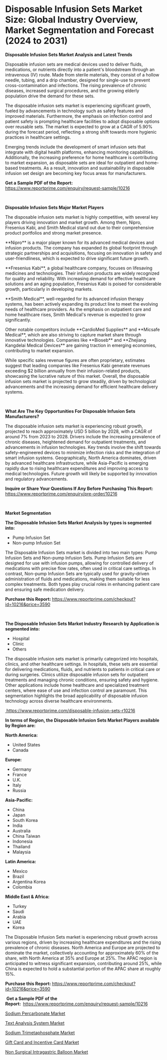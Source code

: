 <p><h1>Disposable Infusion Sets Market Size: Global Industry Overview, Market Segmentation and Forecast (2024 to 2031)</h1></p><p><strong>Disposable Infusion Sets Market Analysis and Latest Trends</strong></p>
<p><p>Disposable infusion sets are medical devices used to deliver fluids, medications, or nutrients directly into a patient's bloodstream through an intravenous (IV) route. Made from sterile materials, they consist of a hollow needle, tubing, and a drip chamber, designed for single-use to prevent cross-contamination and infections. The rising prevalence of chronic diseases, increased surgical procedures, and the growing elderly population drive the demand for these sets.</p><p>The disposable infusion sets market is experiencing significant growth, fueled by advancements in technology such as safety features and improved materials. Furthermore, the emphasis on infection control and patient safety is prompting healthcare facilities to adopt disposable options over reusable sets. The market is expected to grow at a CAGR of 5.90% during the forecast period, reflecting a strong shift towards more hygienic practices in healthcare settings.</p><p>Emerging trends include the development of smart infusion sets that integrate with digital health platforms, enhancing monitoring capabilities. Additionally, the increasing preference for home healthcare is contributing to market expansion, as disposable sets are ideal for outpatient and home-based treatments. As a result, innovation and sustainability in disposable infusion set design are becoming key focus areas for manufacturers.</p></p>
<p><strong>Get a Sample PDF of the Report:&nbsp;</strong> <a href="https://www.reportprime.com/enquiry/request-sample/10216?utm_campaign=1167&utm_medium=2&utm_source=Github&utm_content=ia&utm_term=28112024&utm_id=disposable-infusion-sets">https://www.reportprime.com/enquiry/request-sample/10216</a></p>
<p>&nbsp;</p>
<p><strong>Disposable Infusion Sets Major Market Players</strong></p>
<p><p>The disposable infusion sets market is highly competitive, with several key players driving innovation and market growth. Among them, Nipro, Fresenius Kabi, and Smith Medical stand out due to their comprehensive product portfolios and strong market presence. </p><p>**Nipro** is a major player known for its advanced medical devices and infusion products. The company has expanded its global footprint through strategic partnerships and acquisitions, focusing on innovation in safety and user-friendliness, which is expected to drive significant future growth.</p><p>**Fresenius Kabi**, a global healthcare company, focuses on lifesaving medicines and technologies. Their infusion products are widely recognized for quality and reliability. With increasing demand for effective healthcare solutions and an aging population, Fresenius Kabi is poised for considerable growth, particularly in developing markets.</p><p>**Smith Medical**, well-regarded for its advanced infusion therapy systems, has been actively expanding its product line to meet the evolving needs of healthcare providers. As the emphasis on outpatient care and home healthcare rises, Smith Medical's revenue is expected to grow significantly.</p><p>Other notable competitors include **CardioMed Supplies** and **Micsafe Medical**, which are also striving to capture market share through innovative technologies. Companies like **Bioseb** and **Zhejiang Kangdelai Medical Devices** are gaining traction in emerging economies, contributing to market expansion.</p><p>While specific sales revenue figures are often proprietary, estimates suggest that leading companies like Fresenius Kabi generate revenues exceeding $2 billion annually from their infusion-related products, showcasing the lucrative nature of this market. Overall, the disposable infusion sets market is projected to grow steadily, driven by technological advancements and the increasing demand for efficient healthcare delivery systems.</p></p>
<p>&nbsp;</p>
<p><strong>What Are The Key Opportunities For Disposable Infusion Sets Manufacturers?</strong></p>
<p><p>The disposable infusion sets market is experiencing robust growth, projected to reach approximately USD 5 billion by 2028, with a CAGR of around 7% from 2023 to 2028. Drivers include the increasing prevalence of chronic diseases, heightened demand for outpatient treatments, and advancements in infusion technologies. Key trends involve the shift towards safety-engineered devices to minimize infection risks and the integration of smart infusion systems. Geographically, North America dominates, driven by advanced healthcare infrastructure, while Asia-Pacific is emerging rapidly due to rising healthcare expenditures and improving access to medical technologies. Future growth will likely be supported by innovation and regulatory advancements.</p></p>
<p><strong>Inquire or Share Your Questions If Any Before Purchasing This Report:</strong> <a href="https://www.reportprime.com/enquiry/pre-order/10216?utm_campaign=1167&utm_medium=2&utm_source=Github&utm_content=ia&utm_term=28112024&utm_id=disposable-infusion-sets">https://www.reportprime.com/enquiry/pre-order/10216</a></p>
<p>&nbsp;</p>
<p><strong>Market Segmentation</strong></p>
<p><strong>The Disposable Infusion Sets Market Analysis by types is segmented into:</strong></p>
<p><ul><li>Pump Infusion Set</li><li>Non-pump Infusion Set</li></ul></p>
<p><p>The Disposable Infusion Sets market is divided into two main types: Pump Infusion Sets and Non-pump Infusion Sets. Pump Infusion Sets are designed for use with infusion pumps, allowing for controlled delivery of medications with precise flow rates, often used in critical care settings. In contrast, Non-pump Infusion Sets are typically used for gravity-driven administration of fluids and medications, making them suitable for less complex treatments. Both types play crucial roles in enhancing patient care and ensuring safe medication delivery.</p></p>
<p><strong>Purchase this Report:&nbsp;</strong><a href="https://www.reportprime.com/checkout?id=10216&price=3590&utm_campaign=1167&utm_medium=2&utm_source=Github&utm_content=ia&utm_term=28112024&utm_id=disposable-infusion-sets">https://www.reportprime.com/checkout?id=10216&price=3590</a></p>
<p>&nbsp;</p>
<p><strong>The Disposable Infusion Sets Market Industry Research by Application is segmented into:</strong></p>
<p><ul><li>Hospital</li><li>Clinic</li><li>Others</li></ul></p>
<p><p>The disposable infusion sets market is primarily categorized into hospitals, clinics, and other healthcare settings. In hospitals, these sets are essential for delivering medications, fluids, and nutrients to patients in critical care or during surgeries. Clinics utilize disposable infusion sets for outpatient treatments and managing chronic conditions, ensuring safety and hygiene. Other applications include home healthcare and specialized treatment centers, where ease of use and infection control are paramount. This segmentation highlights the broad applicability of disposable infusion technology across diverse healthcare environments.</p></p>
<p><a href="https://www.reportprime.com/disposable-infusion-sets-r10216?utm_campaign=1167&utm_medium=2&utm_source=Github&utm_content=ia&utm_term=28112024&utm_id=disposable-infusion-sets">&nbsp;https://www.reportprime.com/disposable-infusion-sets-r10216</a></p>
<p><strong>In terms of Region, the Disposable Infusion Sets Market Players available by Region are:</strong></p>
<p>
    <p> <strong> North America: </strong>
        <ul>
            <li>United States</li>
            <li>Canada</li>
        </ul>
        </p> 
    <p> <strong> Europe: </strong>
        <ul>
            <li>Germany</li>
            <li>France</li>
            <li>U.K.</li>
            <li>Italy</li>
            <li>Russia</li>
        </ul>
        </p> 
    <p> <strong> Asia-Pacific: </strong>
        <ul>
            <li>China</li>
            <li>Japan</li>
            <li>South Korea</li>
            <li>India</li>
            <li>Australia</li>
            <li>China Taiwan</li>
            <li>Indonesia</li>
            <li>Thailand</li>
            <li>Malaysia</li>
        </ul>
        </p> 
    <p> <strong> Latin America: </strong>
        <ul>
            <li>Mexico</li>
            <li>Brazil</li>
            <li>Argentina Korea</li>
            <li>Colombia</li>
        </ul>
        </p> 
    <p> <strong> Middle East & Africa: </strong>
        <ul>
            <li>Turkey</li>
            <li>Saudi</li>
            <li>Arabia</li>
            <li>UAE</li>
            <li>Korea</li>
        </ul>
    </p>
    </p>
<p><p>The Disposable Infusion Sets market is experiencing robust growth across various regions, driven by increasing healthcare expenditures and the rising prevalence of chronic diseases. North America and Europe are projected to dominate the market, collectively accounting for approximately 60% of the share, with North America at 35% and Europe at 25%. The APAC region is anticipated to witness significant expansion, contributing around 25%, while China is expected to hold a substantial portion of the APAC share at roughly 15%.</p></p>
<p><strong>Purchase this Report: </strong><a href="https://www.reportprime.com/checkout?id=10216&price=3590&utm_campaign=1167&utm_medium=2&utm_source=Github&utm_content=ia&utm_term=28112024&utm_id=disposable-infusion-sets">https://www.reportprime.com/checkout?id=10216&price=3590</a></p>
<p>&nbsp;<strong>Get a Sample PDF of the Report:&nbsp;&nbsp;</strong><a href="https://www.reportprime.com/enquiry/request-sample/10216?utm_campaign=1167&utm_medium=2&utm_source=Github&utm_content=ia&utm_term=28112024&utm_id=disposable-infusion-sets">https://www.reportprime.com/enquiry/request-sample/10216</a></p>
<p><strong></strong></p>
<p><p><a href="https://www.linkedin.com/pulse/exploring-sodium-percarbonate-market-dynamics-revenue-analysis-258ue?utm_campaign=1167&utm_medium=2&utm_source=Github&utm_content=ia&utm_term=28112024&utm_id=disposable-infusion-sets">Sodium Percarbonate Market</a></p><p><a href="https://issuu.com/reportprime-2/docs/text-analysis-system-market-size-20_24036e5d97dd84?utm_campaign=1167&utm_medium=2&utm_source=Github&utm_content=ia&utm_term=28112024&utm_id=disposable-infusion-sets">Text Analysis System Market</a></p><p><a href="https://www.linkedin.com/pulse/driving-forces-global-sodium-trimetaphosphate-market-trends-df12e?utm_campaign=1167&utm_medium=2&utm_source=Github&utm_content=ia&utm_term=28112024&utm_id=disposable-infusion-sets">Sodium Trimetaphosphate Market</a></p><p><a href="https://issuu.com/reportprime-2/docs/gift-card-and-incentive-card-market_32a885ce985a3b?utm_campaign=1167&utm_medium=2&utm_source=Github&utm_content=ia&utm_term=28112024&utm_id=disposable-infusion-sets">Gift Card and Incentive Card Market</a></p><p><a href="https://github.com/mabutironaldo/Market-Research-Report-List-6/blob/main/non-surgical-intragastric-balloon-market.md?utm_campaign=1167&utm_medium=2&utm_source=Github&utm_content=ia&utm_term=28112024&utm_id=disposable-infusion-sets">Non Surgical Intragastric Balloon Market</a></p></p>